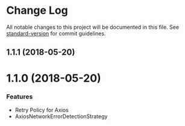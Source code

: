# Change Log

All notable changes to this project will be documented in this file. See [standard-version](https://github.com/conventional-changelog/standard-version) for commit guidelines.

<a name="1.1.1"></a>
## 1.1.1 (2018-05-20)



<a name="1.1.0"></a>
# 1.1.0 (2018-05-20)

### Features
- Retry Policy for Axios
- AxiosNetworkErrorDetectionStrategy